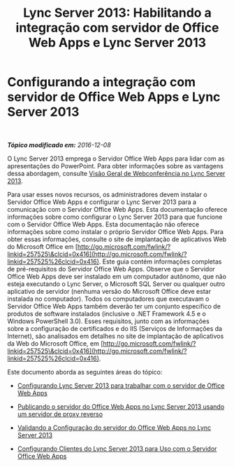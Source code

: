 ﻿---
title: 'Lync Server 2013: Habilitando a integração com servidor de Office Web Apps e Lync Server 2013'
TOCTitle: Habilitando a integração com servidor de Office Web Apps e Lync Server 2013
ms:assetid: 3370ab55-9949-4f32-b88b-5cffed6aaad8
ms:mtpsurl: https://technet.microsoft.com/pt-br/library/JJ204792(v=OCS.15)
ms:contentKeyID: 49306328
ms.date: 12/10/2016
mtps_version: v=OCS.15
ms.translationtype: HT
---

# Configurando a integração com servidor de Office Web Apps e Lync Server 2013

 

_**Tópico modificado em:** 2016-12-08_

O Lync Server 2013 emprega o Servidor Office Web Apps para lidar com as apresentações do PowerPoint. Para obter informações sobre as vantagens dessa abordagem, consulte [Visão Geral de Webconferência no Lync Server 2013](lync-server-2013-web-conferencing-overview.md).

Para usar esses novos recursos, os administradores devem instalar o Servidor Office Web Apps e configurar o Lync Server 2013 para a comunicação com o Servidor Office Web Apps. Esta documentação oferece informações sobre como configurar o Lync Server 2013 para que funcione com o Servidor Office Web Apps. Esta documentação não oferece informações sobre como instalar o próprio Servidor Office Web Apps. Para obter essas informações, consulte o site de implantação de aplicativos Web do Microsoft Office em [http://go.microsoft.com/fwlink/?linkid=257525\&clcid=0x416](http://go.microsoft.com/fwlink/?linkid=257525%26clcid=0x416). Este guia contém informações completas de pré-requisitos do Servidor Office Web Apps. Observe que o Servidor Office Web Apps deve ser instalado em um computador autônomo, que não esteja executando o Lync Server, o Microsoft SQL Server ou qualquer outro aplicativo de servidor (nenhuma versão do Microsoft Office deve estar instalada no computador). Todos os computadores que executavam o Servidor Office Web Apps também deverão ter um conjunto específico de produtos de software instalados (inclusive o .NET Framework 4.5 e o Windows PowerShell 3.0). Esses requisitos, junto com as informações sobre a configuração de certificados e do IIS (Serviços de Informações da Internet), são analisados em detalhes no site de implantação de aplicativos da Web do Microsoft Office, em [http://go.microsoft.com/fwlink/?linkid=257525\&clcid=0x416](http://go.microsoft.com/fwlink/?linkid=257525%26clcid=0x416).

Este documento aborda as seguintes áreas do tópico:

  - [Configurando Lync Server 2013 para trabalhar com o servidor de Office Web Apps](lync-server-2013-configuring-lync-server-2013-to-work-with-office-web-apps-server.md)

  - [Publicando o servidor do Office Web Apps no Lync Server 2013 usando um servidor de proxy reverso](lync-server-2013-publishing-office-web-apps-server-using-a-reverse-proxy-server.md)

  - [Validando a Configuração do servidor do Office Web Apps no Lync Server 2013](lync-server-2013-validating-the-configuration-of-office-web-apps-server.md)

  - [Configurando Clientes do Lync Server 2013 para Uso com o Servidor Office Web Apps](lync-server-2013-configuring-clients-for-use-with-office-web-apps-server.md)

